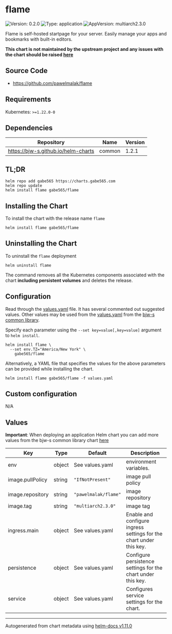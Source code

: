# flame

![Version: 0.2.0](https://img.shields.io/badge/Version-0.2.0-informational?style=flat-square)
![Type: application](https://img.shields.io/badge/Type-application-informational?style=flat-square)
![AppVersion: multiarch2.3.0](https://img.shields.io/badge/AppVersion-multiarch2.3.0-informational?style=flat-square)

Flame is self-hosted startpage for your server. Easily manage your apps and bookmarks with built-in editors.

**This chart is not maintained by the upstream project and any issues with the chart should be raised [here](https://github.com/gabe565/charts/issues/new)**

## Source Code

* <https://github.com/pawelmalak/flame>

## Requirements

Kubernetes: `>=1.22.0-0`

## Dependencies

| Repository | Name | Version |
|------------|------|---------|
| https://bjw-s.github.io/helm-charts | common | 1.2.1 |

## TL;DR

```console
helm repo add gabe565 https://charts.gabe565.com
helm repo update
helm install flame gabe565/flame
```

## Installing the Chart

To install the chart with the release name `flame`

```console
helm install flame gabe565/flame
```

## Uninstalling the Chart

To uninstall the `flame` deployment

```console
helm uninstall flame
```

The command removes all the Kubernetes components associated with the chart **including persistent volumes** and deletes the release.

## Configuration

Read through the [values.yaml](./values.yaml) file. It has several commented out suggested values.
Other values may be used from the [values.yaml](https://github.com/bjw-s/helm-charts/tree/main/charts/library/common/values.yaml) from the [bjw-s common library](https://github.com/bjw-s/helm-charts/tree/main/charts/library/common).

Specify each parameter using the `--set key=value[,key=value]` argument to `helm install`.

```console
helm install flame \
  --set env.TZ="America/New York" \
    gabe565/flame
```

Alternatively, a YAML file that specifies the values for the above parameters can be provided while installing the chart.

```console
helm install flame gabe565/flame -f values.yaml
```

## Custom configuration

N/A

## Values

**Important**: When deploying an application Helm chart you can add more values from the bjw-s common library chart [here](https://github.com/bjw-s/helm-charts/tree/main/charts/library/common)

| Key | Type | Default | Description |
|-----|------|---------|-------------|
| env | object | See values.yaml | environment variables. |
| image.pullPolicy | string | `"IfNotPresent"` | image pull policy |
| image.repository | string | `"pawelmalak/flame"` | image repository |
| image.tag | string | `"multiarch2.3.0"` | image tag |
| ingress.main | object | See values.yaml | Enable and configure ingress settings for the chart under this key. |
| persistence | object | See values.yaml | Configure persistence settings for the chart under this key. |
| service | object | See values.yaml | Configures service settings for the chart. |

----------------------------------------------
Autogenerated from chart metadata using [helm-docs v1.11.0](https://github.com/norwoodj/helm-docs/releases/v1.11.0)
